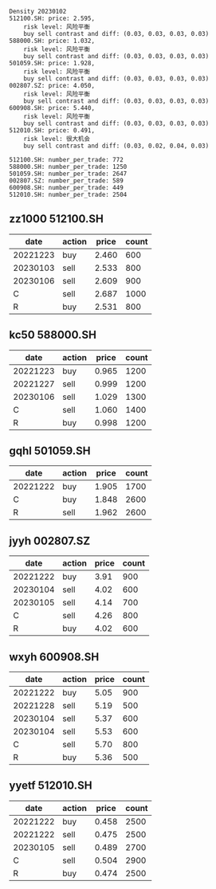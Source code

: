 
```
Density 20230102
512100.SH: price: 2.595,
	risk level: 风险平衡
	buy sell contrast and diff: (0.03, 0.03, 0.03, 0.03)
588000.SH: price: 1.032,
	risk level: 风险平衡
	buy sell contrast and diff: (0.03, 0.03, 0.03, 0.03)
501059.SH: price: 1.928,
	risk level: 风险平衡
	buy sell contrast and diff: (0.03, 0.03, 0.03, 0.03)
002807.SZ: price: 4.050,
	risk level: 风险平衡
	buy sell contrast and diff: (0.03, 0.03, 0.03, 0.03)
600908.SH: price: 5.440,
	risk level: 风险平衡
	buy sell contrast and diff: (0.03, 0.03, 0.03, 0.03)
512010.SH: price: 0.491,
	risk level: 很大机会
	buy sell contrast and diff: (0.03, 0.02, 0.04, 0.03)
```

```
512100.SH: number_per_trade: 772
588000.SH: number_per_trade: 1250
501059.SH: number_per_trade: 2647
002807.SZ: number_per_trade: 589
600908.SH: number_per_trade: 449
512010.SH: number_per_trade: 2504
```

## zz1000 512100.SH

| date     | action | price | count |
| ---      | ---    | ---   | ---   |
| 20221223 | buy    | 2.460 | 600   |
| 20230103 | sell   | 2.533 | 800   |
| 20230106 | sell   | 2.609 | 900   |
| C        | sell   | 2.687 | 1000  |
| R        | buy    | 2.531 | 800   |

## kc50 588000.SH

| date     | action | price | count  |
| ---      | ---    | ---   | ---    |
| 20221223 | buy    | 0.965 | 1200   |
| 20221227 | sell   | 0.999 | 1200   |
| 20230106 | sell   | 1.029 | 1300   |
| C        | sell   | 1.060 | 1400   |
| R        | buy    | 0.998 | 1200   |

## gqhl 501059.SH

| date     | action | price | count |
| ---      | ---    | ---   | ---   |
| 20221222 | buy    | 1.905 | 1700  |
| C        | buy    | 1.848 | 2600  |
| R        | sell   | 1.962 | 2600  |

## jyyh 002807.SZ

| date     | action | price | count |
| ---      | ---    | ---   | ---   |
| 20221222 | buy    | 3.91  | 900   |
| 20230104 | sell   | 4.02  | 600   |
| 20230105 | sell   | 4.14  | 700   |
| C        | sell   | 4.26  | 800   |
| R        | buy    | 4.02  | 600   |

## wxyh 600908.SH

| date     | action | price | count |
| ---      | ---    | ---   | ---   |
| 20221222 | buy    | 5.05  | 900   |
| 20221228 | sell   | 5.19  | 500   |
| 20230104 | sell   | 5.37  | 600   |
| 20230104 | sell   | 5.53  | 600   |
| C        | sell   | 5.70  | 800   |
| R        | buy    | 5.36  | 500   |

## yyetf 512010.SH

| date     | action | price | count |
| ---      | ---    | ---   | ---   |
| 20221222 | buy    | 0.458 | 2500  |
| 20221222 | sell   | 0.475 | 2500  |
| 20230105 | sell   | 0.489 | 2700  |
| C        | sell   | 0.504 | 2900  |
| R        | buy    | 0.474 | 2500  |